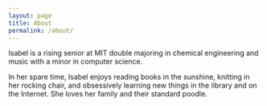 ```yaml
---
layout: page
title: About
permalink: /about/
---
```


Isabel is a rising senior at MIT double majoring in chemical engineering and music with a minor in computer science.

In her spare time, Isabel enjoys reading books in the sunshine, knitting in her rocking chair, and obsessively learning new things in the library and on the Internet. She loves her family and their standard poodle.
